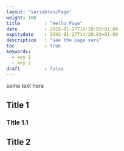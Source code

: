 ```yaml
---
layout: "variables/Page"
weight: 100
title         : "Hello Page"
date          : 2018-01-27T14:28:03+01:00
expirydate    : 2042-01-27T14:28:03+01:00
description   : "see the page vars"
toc           : true
keywords:
  - key 1 
  - key 2 
draft         : false
---
```


some text here
<!--more-->

## Title 1
### Title 1.1
## Title 2
